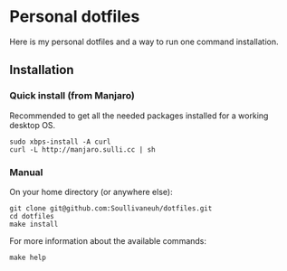 # Personal dotfiles

Here is my personal dotfiles and a way to run one command installation.

## Installation

### Quick install (from Manjaro)

Recommended to get all the needed packages installed for a working desktop OS.

```
sudo xbps-install -A curl
curl -L http://manjaro.sulli.cc | sh
```

### Manual

On your home directory (or anywhere else):

```
git clone git@github.com:Soullivaneuh/dotfiles.git
cd dotfiles
make install
```

For more information about the available commands:

```
make help
```
